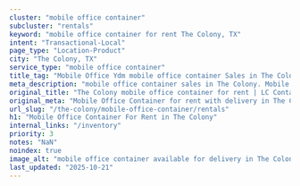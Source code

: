 ```yaml
---
cluster: "mobile office container"
subcluster: "rentals"
keyword: "mobile office container for rent The Colony, TX"
intent: "Transactional-Local"
page_type: "Location-Product"
city: "The Colony, TX"
service_type: "mobile office container"
title_tag: "Mobile Office Ydm mobile office container Sales in The Colony | LC Container"
meta_description: "mobile office container sales in The Colony. Mobile office containers for workspace solutions. Fast delivery, competitive pricing. Serving mobile office container area. Quote ID: AQ9. Call (214) 524-4168 for your free quote today."
original_title: "The Colony mobile office container for rent | LC Container"
original_meta: "Mobile Office Container for rent with delivery in The Colony, TX. LC Container — local Since 2003. Get pricing today."
url_slug: "/the-colony/mobile-office-container/rentals"
h1: "Mobile Office Container For Rent in The Colony"
internal_links: "/inventory"
priority: 3
notes: "NaN"
noindex: true
image_alt: "mobile office container available for delivery in The Colony"
last_updated: "2025-10-21"
---
```


<!-- TODO: Add unique city/inventory copy, images, and internal links here. -->
